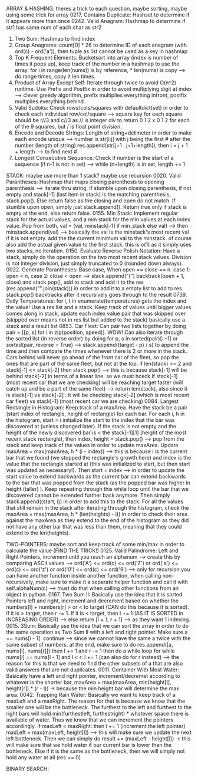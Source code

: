 ARRAY & HASHING: theres a trick to each question, maybe sorting, maybe using some trick for array
0217. Contains Duplicate: Hashset to determine if it appears more than once
0242. Valid Anagram: Hashmap to determine if str1 has same num of each char as str2
0001. Two Sum: Hashmap to find index
0049. Group Anagrams: count[0] * 26 to determine ID of each anagram (with ord(c) - ord('a')), then tuple as list cannot be used as a key in hashmap
0347. Top K Frequent Elements: Bucketsort into array (index is number of times it pops up), keep track of the number in a hashmap to use the array. for i in range(len(nums)) is by reference, * len(nums) is copy --> do range times, copy it len times. 
0238. Product of Array Except Self: Iterate through twice to avoid O(n^2) runtime. Use Prefix and Postfix in order to avoid multiplying digit at index --> clever greedy algorithm, prefix multiplies everything infront, postfix multiplies everything behind.
0036. Valid Sudoku: Check rows/cols/squares with defaultdict(set) in order to check each individual row/col/square --> square key for each square should be
r//3 and c//3 as // is integer div to return 0 1 2 x 0 1 2 for each of the 9 squares, but / is float point division.
0659. Encode and Decode Strings: Length of string+delimeter in order to make each encode unique --> number is str[i:j] with j being the first # after the number (length of string) res.append(str[j+1 : j+1+length]), then i = j + 1 + length --> to find next #.
0128. Longest Consecutive Sequence: Check if number is the start of a sequence (if n-1 is not in set) --> while (n+length) is in set, length += 1 


STACK: maybe use more than 1 stack? maybe use recursion
0020. Valid Parantheses: Hashmap that maps closing parenthesis to opening parenthesis --> iterate thru string, if stumble upon closing parenthesis, if not empty and 
stack[-1] (last item in stack) is the matching parenthesis, stack.pop(). Else return false as the closing and open do not match. If stumble upon open, simply just 
stack.append(). Return true only if stack is empty at the end, else return false. 
0155. Min Stack: Implement regular stack for the actual values, and a min stack for the min values at each index value. Pop from both, val = (val, minstack[-1] if min_stack else val) --> then minstack.append(val) --> basically the val is the minstack's most recent val if it is not empty. add the the current minimum val to the minstack. of course also add the actual given value to the first stack. this is o(1) as it simply uses two stacks, no iteration. 
0150. Evaluate Reverse Polish Notation: Have a stack, simply do the operation on the two most recent stack values. Division is not integer division, just simply truncated to 0 (rounded down always).
0022. Generate Parantheses: Base case, When open == close == n. case 1: open < n, case 2: close < open --> stack.append("(") backtrack(open + 1, close) and stack.pop(), add to stack and add it to the res (res.append("".join(stack))) in order to add it to a empty list to add to res. stack.pop() backtracks after it recursively goes through to the result
0739. Daily Temperatures: for i, t in enumerate(temperatures) gets the index and the value! Use a res list and a stack. Keep track of values until bigger values comes along in stack, update each index value pair that was skipped over (skipped over means not in res list but added to the stack) basically use a stack and a result list
0853. Car Fleet: Can pair two lists together by doing pair = [[p, s] for i in zip(position, speed)]. WOW! Can also iterate through the sorted list (in reverse order) by doing for p, s in sorted(pair)[::-1] or sorted(pair, reverse = True) --> stack.append((target - p) / s) to append the time and then compare the times whenever there is 2 or more in the stack. Cars behind will never go ahead of the front car of the fleet, so pop the ones that are part of the same fleet, but not at the top. if len(stack) >= 2 and stack[-1] <= stack[-2] then stack.pop() --> this is because stack[-1] will be behind stack[-2] in terms of a linear line. so we must hceck if stack[-1] (most recent car that we are checking) will be reaching target faster (will catch up and be a part of the same fleet) --> return len(stack), also since it is stack[-1] vs stack[-2] : it will be checking stack[-2] (which is most recent car fleet) vs stack[-1] (most recent car we are checking)
0084. Largest Rectangle in Histogram: Keep track of a maxArea. Have the stack be a pair (start index of rectangle, height of rectangle) for each bar. For each i, h in the histogram, start = i initialize the start to the index that the bar was discovered at (unless changed later). If the stack is not empty and the height of the newly discovered bar is < the stack[-1][1] (height of the most recent stack rectangle), then index, height = stack.pop() --> pop from the stack and keep track of the values in order to update maxArea. Update maxArea = max(maxArea, h * (i - index)) --> this is because i is the current bar that we found (we stopped the rectangle's growth here) and index is the value that the rectangle started at (this was initialized to start, but then start was updated as necessary!). Then start = index --> in order to update the start value to extend backwards as the current bar can extend backwards to the bar that was popped from the stack (as the popped bar was higher in height (taller) ). Keep repeating through this while loop until the bar that we discovered cannot be extended further back anymore. Then simply stack.append((start, i)) in order to add this to the stack. For all the values that still remain in the stack after iterating through the histogram, check the maxArea = max(maxArea, h * (len(heights) - i)) in order to check their area against the maxArea as they extend to the end of the histogram as they did not have any other bar that was less than them, meaning that they could extend to the len(heights).


TWO-POINTERS: maybe sort and keep track of some min/max in order to calculate the value (FIND THE TRICK!)
0125. Valid Palindrome: Left and Right Pointers, increment until you reach an alphanum --> create this by comparing ASCII values --> ord('A') <= ord(c) <= ord('Z') or ord('a') <= ord(c) <= ord('z') or ord('0') <= ord(c) <= ord('9') --> only for recursion you can have another function inside another function, when calling non-recursively, make sure to make it a separate helper function and call it with self.alphaNum(c) --> must do that when calling other functions from an object in python.
0167. Two Sum II: Basically use the idea that it is sorted. Pointers left and right, increment and decrement based on whether the numbers[l] + numbers[r] > or < to target (CAN do this because it is sorted). If it 
is > target, then r -= 1. If it is < target, then l += 1 (AS IT IS SORTED in INCREASING ORDER) --> else return [l + 1, r + 1] --> as they want 1 indexing.  
0015. 3Sum: Basically use the idea that we can sort the array in order to do the same operation as Two Sum II with a left and right pointer. Make sure a == nums[i - 1]: continue --> since we cannot have the same a twice with the same subset of numbers. at the end, make sure to do res.append([a, nums[l], nums[r]]) then l += 1 and r -= 1 then do a while loop for while nums[l] == nums[l - 1] and l < r: l += 1 (can also do for r instead) --> the reason for this is that we need to find the other subsets of a that are also valid answers that are not duplicates. 
0011. Container With Most Water: Basically have a left and right pointer, increment/decremet according to whatever is the shorter bar, maxArea = max(maxArea, min(height[l], height[r]) * (r - l)) -> because the min height bar will determine the max area. 
0042. Trapping Rain Water: Basically we want to keep track of a maxLeft and a maxRight. The reason for that is because we know that the smaller one will be the bottleneck. The furthest to the left and furthest to the right bars will hold min(furthestleft, furthestright) * whatever space there is available of water. Thus we know that we can increment the pointers accordingly. if maxLeft < maxRight: then l += 1 (increment the left pointer) maxLeft = max(maxLeft, height[l]) --> this will make sure we update the next left bottleneck. Then we can simply do result += (maxLeft - height[l]) -> this will make sure that we hold water if our current bar is lower than the bottleneck. Else if it is the same as the bottleneck, then we will simply not hold any water at all (res += 0)


BINARY SEARCH:

